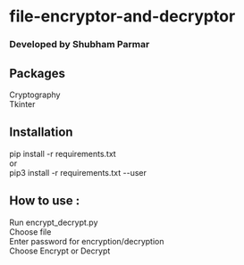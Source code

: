 # file-encryptor-and-decryptor
### Developed by Shubham Parmar

## Packages 
Cryptography <br />
Tkinter


## Installation
pip install -r requirements.txt <br />
or <br />
pip3 install -r requirements.txt --user 

## How to use :
Run encrypt_decrypt.py <br />
Choose file <br />
Enter password for encryption/decryption <br />
Choose Encrypt or Decrypt
